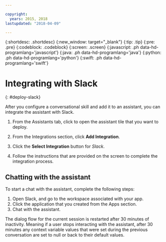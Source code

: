 ```yaml
---

copyright:
  years: 2015, 2018
lastupdated: "2018-04-09"

---
```


{:shortdesc: .shortdesc}
{:new_window: target="_blank"}
{:tip: .tip}
{:pre: .pre}
{:codeblock: .codeblock}
{:screen: .screen}
{:javascript: .ph data-hd-programlang='javascript'}
{:java: .ph data-hd-programlang='java'}
{:python: .ph data-hd-programlang='python'}
{:swift: .ph data-hd-programlang='swift'}

# Integrating with Slack
{: #deploy-slack}

After you configure a conversational skill and add it to an assistant, you can integrate the assistant with Slack.

1.  From the Assistants tab, click to open the assistant tile that you want to deploy.

1.  From the Integrations section, click **Add Integration**.

1.  Click the **Select Integration** button for *Slack*.

1.  Follow the instructions that are provided on the screen to complete the integration process.

## Chatting with the assistant

To start a chat with the assistant, complete the following steps:

1.  Open Slack, and go to the workspace associated with your app.
1.  Click the application that you created from the Apps section.
1.  Chat with the assistant.

The dialog flow for the current session is restarted after 30 minutes of inactivity. Meaning if a user stops interacting with the assistant, after 30 minutes any context variable values that were set during the previous conversation are set to null or back to their default values.
